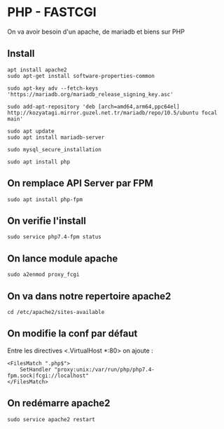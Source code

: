 # PHP - FASTCGI

On va avoir besoin d'un apache, de mariadb et biens sur PHP

## Install

	apt install apache2
    sudo apt-get install software-properties-common
    
    sudo apt-key adv --fetch-keys 'https://mariadb.org/mariadb_release_signing_key.asc'
    
    sudo add-apt-repository 'deb [arch=amd64,arm64,ppc64el] http://kozyatagi.mirror.guzel.net.tr/mariadb/repo/10.5/ubuntu focal main'
    
    sudo apt update
    sudo apt install mariadb-server
    
    sudo mysql_secure_installation
    
    sudo apt install php


## On remplace API Server par FPM

    sudo apt install php-fpm

## On verifie l'install

    sudo service php7.4-fpm status

## On lance module apache 

    sudo a2enmod proxy_fcgi

## On va dans notre repertoire apache2

    cd /etc/apache2/sites-available

## On modifie la conf par défaut

Entre les directives <.VirtualHost *:80> on ajoute :

    <FilesMatch ".php$">
        SetHandler "proxy:unix:/var/run/php/php7.4-fpm.sock|fcgi://localhost"
    </FilesMatch>

## On redémarre apache2

    sudo service apache2 restart


